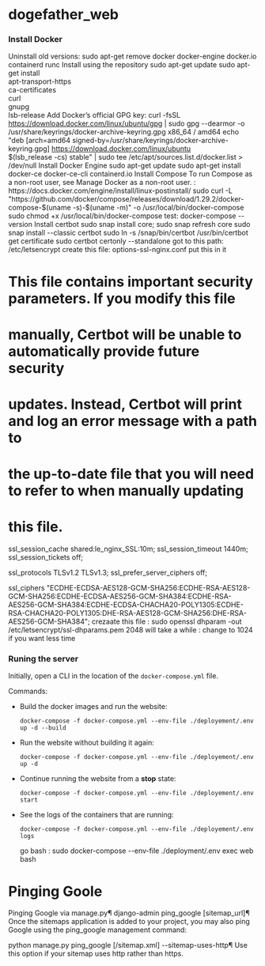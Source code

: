 # dogefather_web

### Install Docker
Uninstall old versions:
sudo apt-get remove docker docker-engine docker.io containerd runc
Install using the repository
sudo apt-get update
sudo apt-get install \
    apt-transport-https \
    ca-certificates \
    curl \
    gnupg \
    lsb-release
Add Docker’s official GPG key:
curl -fsSL https://download.docker.com/linux/ubuntu/gpg | sudo gpg --dearmor -o /usr/share/keyrings/docker-archive-keyring.gpg
x86_64 / amd64
echo \
  "deb [arch=amd64 signed-by=/usr/share/keyrings/docker-archive-keyring.gpg] https://download.docker.com/linux/ubuntu \
  $(lsb_release -cs) stable" | sudo tee /etc/apt/sources.list.d/docker.list > /dev/null
Install Docker Engine
sudo apt-get update
sudo apt-get install docker-ce docker-ce-cli containerd.io
Install Compose
To run Compose as a non-root user, see Manage Docker as a non-root user. : https://docs.docker.com/engine/install/linux-postinstall/
sudo curl -L "https://github.com/docker/compose/releases/download/1.29.2/docker-compose-$(uname -s)-$(uname -m)" -o /usr/local/bin/docker-compose
sudo chmod +x /usr/local/bin/docker-compose
test: docker-compose --version
Install certbot
sudo snap install core; sudo snap refresh core
sudo snap install --classic certbot
sudo ln -s /snap/bin/certbot /usr/bin/certbot
get certificate
sudo certbot certonly --standalone
got to this path:
/etc/letsencrypt
create this file: options-ssl-nginx.conf
put this in it 
# This file contains important security parameters. If you modify this file
# manually, Certbot will be unable to automatically provide future security
# updates. Instead, Certbot will print and log an error message with a path to
# the up-to-date file that you will need to refer to when manually updating
# this file.

ssl_session_cache shared:le_nginx_SSL:10m;
ssl_session_timeout 1440m;
ssl_session_tickets off;

ssl_protocols TLSv1.2 TLSv1.3;
ssl_prefer_server_ciphers off;

ssl_ciphers "ECDHE-ECDSA-AES128-GCM-SHA256:ECDHE-RSA-AES128-GCM-SHA256:ECDHE-ECDSA-AES256-GCM-SHA384:ECDHE-RSA-AES256-GCM-SHA384:ECDHE-ECDSA-CHACHA20-POLY1305:ECDHE-RSA-CHACHA20-POLY1305:DHE-RSA-AES128-GCM-SHA256:DHE-RSA-AES256-GCM-SHA384";
crezaate this file : sudo openssl dhparam -out /etc/letsencrypt/ssl-dhparams.pem 2048
will take a while : change to 1024 if you want less time

### Runing the server


Initially, open a CLI in the location of the `docker-compose.yml` file.

Commands:

- Build the docker images and run the website:
  ```
  docker-compose -f docker-compose.yml --env-file ./deployement/.env up -d --build
  ```
- Run the website without building it again:
  ```
  docker-compose -f docker-compose.yml --env-file ./deployement/.env up -d
  ```
- Continue running the website from a **stop** state:
  ```
  docker-compose -f docker-compose.yml --env-file ./deployement/.env start
  ```
- See the logs of the containers that are running:
  ```
  docker-compose -f docker-compose.yml --env-file ./deployement/.env logs
  ```
  go bash : sudo docker-compose --env-file ./deployment/.env exec web bash
# Pinging Goole

Pinging Google via manage.py¶
django-admin ping_google [sitemap_url]¶
Once the sitemaps application is added to your project, you may also ping Google using the ping_google management command:

python manage.py ping_google [/sitemap.xml]
--sitemap-uses-http¶
Use this option if your sitemap uses http rather than https.
